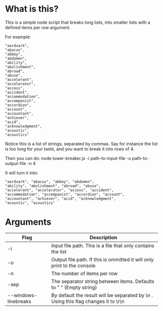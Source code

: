 # What is this?

This is a simple node script that breaks long lists, into smaller lists with a defined items per row argument.

For example:

```
"aardvark",
"abacus",
"abbey",
"abdomen",
"ability",
"abolishment",
"abroad",
"abuse",
"accelerant",
"accelerator",
"access",
"accident",
"accommodation",
"accompanist",
"accordion",
"account",
"accountant",
"achiever",
"acid",
"acknowledgment",
"acoustic",
"acoustics"
```

Notice this is a list of strings, separated by commas. Say for instance the list is too long for your taste, and you want to break it into rows of 4.

Then you can do: node tower-breaker.js -i path-to-input-file -o path-to-output-file -n 4

It will turn it into:

```
"aardvark", "abacus", "abbey", "abdomen",
"ability", "abolishment", "abroad", "abuse",
"accelerant", "accelerator", "access", "accident",
"accommodation", "accompanist", "accordion", "account",
"accountant", "achiever", "acid", "acknowledgment",
"acoustic", "acoustics"
```

# Arguments

| Flag  | Description |
| ------------- | ------------- |
| -i  | Input file path. This is a file that only contains the list  |
| -o  | Output file path. If this is ommitted it will only print to the console  |
| -n  | The number of items per row  |
| -sep  | The separator string between items. Defaults to " " (Empty string)  |
| --windows-linebreaks  | By default the result will be separated by \n . Using this flag changes it to \r\n |